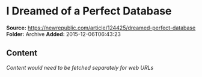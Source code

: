 # I Dreamed of a Perfect Database

**Source:** https://newrepublic.com/article/124425/dreamed-perfect-database
**Folder:** Archive
**Added:** 2015-12-06T06:43:23




## Content
*Content would need to be fetched separately for web URLs*
